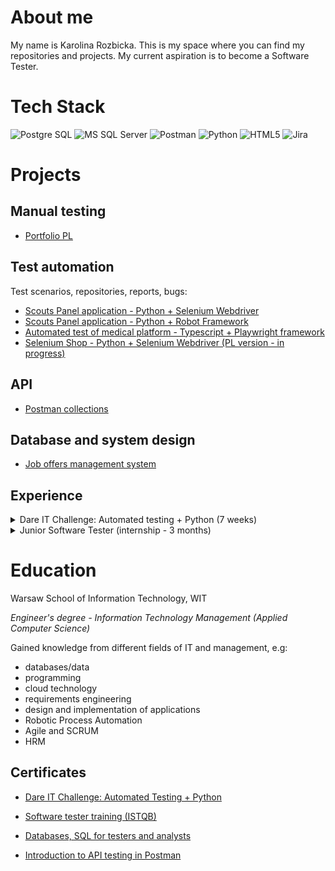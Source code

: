 
# About me

My name is Karolina Rozbicka. This is my space where you can find my repositories and projects.
My current aspiration is to become a Software Tester.

#  Tech Stack

<img alt="Postgre SQL" src="https://img.shields.io/badge/PostgreSQL-316192?style=for-the-badge&logo=postgresql&logoColor=white"/> <img alt="MS SQL Server" src="https://img.shields.io/badge/Microsoft%20SQL%20Server-CC2927?style=for-the-badge&logo=microsoft%20sql%20server&logoColor=white"/> <img alt="Postman" src="https://img.shields.io/badge/Postman-FF6C37?style=for-the-badge&logo=Postman&logoColor=white"/> <img alt="Python" src="https://img.shields.io/badge/Python-FFD43B?style=for-the-badge&logo=python&logoColor=blue"/> <img alt="HTML5" src="https://img.shields.io/badge/HTML5-E34F26?style=for-the-badge&logo=html5&logoColor=white"/> <img alt="Jira" src="https://img.shields.io/badge/Jira-0052CC?style=for-the-badge&logo=Jira&logoColor=white"/>

# Projects

## Manual testing

- [Portfolio PL](https://github.com/rkarolina/rkarolina/blob/main/Portfolio%20-%20manual%20testing.md)
## Test automation
Test scenarios, repositories, reports, bugs:
 - [Scouts Panel application - Python + Selenium Webdriver](https://github.com/rkarolina/Challenge_portfolio_karolina)
 - [Scouts Panel application - Python + Robot Framework](https://github.com/rkarolina/robotframework_scoutpanel)
 - [Automated test of medical platform - Typescript + Playwright framework](https://github.com/rkarolina/playwright_telemedi)
 - [Selenium Shop - Python + Selenium Webdriver (PL version - in progress) ](https://github.com/rkarolina/selenium_shop)

## API
 - [Postman collections](https://github.com/rkarolina/postman/tree/main)

## Database and system design
 - [Job offers management system](https://github.com/rkarolina/job-offers-management-system)

## Experience

<details>
<summary> Dare IT Challenge: Automated testing + Python (7 weeks) </summary>

✔️ Pycharm <p>
✔️ Selenium WebDriver<p>
✔️ Robot Framework <p>
✔️ preparing test cases <p>
✔️ reporting errors <p>
</details>

<details>
<summary> Junior Software Tester (internship - 3 months)</summary>

✔️ manual testing<p>
✔️ creating test cases/scenarios<p>
✔️ reporting errors in JIRA<p>
✔️ test execution<p>
 
</details>

# Education

Warsaw School of Information Technology, WIT <p>
_Engineer's degree - Information Technology Management (Applied Computer Science)_

Gained knowledge from different fields of IT and management, e.g:
- databases/data
- programming
- cloud technology
- requirements engineering
- design and implementation of applications
- Robotic Process Automation
- Agile and SCRUM
- HRM

## Certificates

-  [Dare IT Challenge: Automated Testing + Python](https://drive.google.com/file/d/1rscPSrBhPMOldX7BKwhFk-WE-Z-mFs6a/view?usp=sharing)

-  [Software tester training (ISTQB)](https://verified.sertifier.com/en/verify/65129620473695/)

-  [Databases, SQL for testers and analysts](https://verified.sertifier.com/en/verify/83320766361351/)

-  [Introduction to API testing in Postman](https://verified.sertifier.com/en/verify/86184868190831/)
